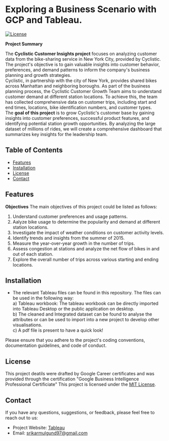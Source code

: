 # Exploring a Business Scenario with GCP and Tableau.

[![License](https://img.shields.io/badge/License-MIT-blue.svg)](https://opensource.org/licenses/MIT)

**Project Summary**

The **Cyclistic Customer Insights project** focuses on analyzing customer data from the bike-sharing service in New York City, provided by Cyclistic. The project's objective is to gain valuable insights into customer behavior, preferences, and demand patterns to inform the company's business planning and growth strategies.  
Cyclistic, in partnership with the city of New York, provides shared bikes across Manhattan and neighboring boroughs. As part of the business planning process, the Cyclistic Customer Growth Team aims to understand customer demand at different station locations. To achieve this, the team has collected comprehensive data on customer trips, including start and end times, locations, bike identification numbers, and customer types.  
The **goal of this project** is to grow Cyclistic's customer base by gaining insights into customer preferences, successful product features, and identifying potential station growth opportunities. By analyzing the large dataset of millions of rides, we will create a comprehensive dashboard that summarizes key insights for the leadership team.

## Table of Contents

- [Features](#features)
- [Installation](#installation)
- [License](#license)
- [Contact](#contact)

## Features

**Objectives** 
The main objectives of this project could be listed as follows: 
1. Understand customer preferences and usage patterns.  
2. Aalyze bike usage to determine the popularity and demand at different station locations.  
3. Investigate the impact of weather conditions on customer activity levels.  
4. Identify trends and insights from the summer of 2015.  
5. Measure the year-over-year growth in the number of trips.  
6. Assess congestion at stations and analyze the net flow of bikes in and out of each station.  
7. Explore the overall number of trips across various starting and ending locations.  


## Installation
- The relevant Tableau files can be found in this repository. The files can be used in the following way:  
a) Tableau workbook: The tableau workbook can be directly imported into Tableau Desktop or the public application on desktop.   
b) The cleaned and Integrated dataset can be found to analyse the attributes or can be used to import into a new project to develop other visualisations.   
c) A pdf file is present to have a quick look!


Please ensure that you adhere to the project's coding conventions, documentation guidelines, and code of conduct.

## License
This project deatils were drafted by Google Career certificates and was provided through the certification "Google Business Intelligence Professional Certificiate" 
This project is licensed under the [MIT License](LICENSE).

## Contact

If you have any questions, suggestions, or feedback, please feel free to reach out to us:

- Project Website: [Tableau](https://example.com)
- Email: srikarmulgund97@gmail.com

